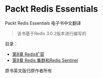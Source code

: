 # Packt Redis Essentials
Packt Redis Essentials 电子书中文翻译
> 该书基于Redis 3.0.2版本进行编写的


目录：
- [第8章 Redis扩容](./Chapter-8.md)
- [第9章 Redis 集群和Redis Sentinel](./Chapter-9.md)

原书英文版归原作者所有

